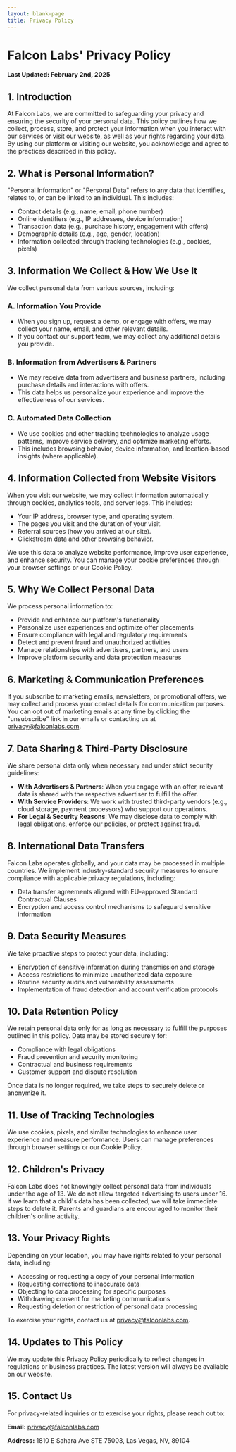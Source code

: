 ```yaml
---
layout: blank-page
title: Privacy Policy
---
```


# Falcon Labs' Privacy Policy
**Last Updated: February 2nd, 2025**

## 1. Introduction
At Falcon Labs, we are committed to safeguarding your privacy and ensuring the security of your personal data. This policy outlines how we collect, process, store, and protect your information when you interact with our services or visit our website, as well as your rights regarding your data. By using our platform or visiting our website, you acknowledge and agree to the practices described in this policy.

## 2. What is Personal Information?
"Personal Information" or "Personal Data" refers to any data that identifies, relates to, or can be linked to an individual. This includes:

- Contact details (e.g., name, email, phone number)
- Online identifiers (e.g., IP addresses, device information)
- Transaction data (e.g., purchase history, engagement with offers)
- Demographic details (e.g., age, gender, location)
- Information collected through tracking technologies (e.g., cookies, pixels)

## 3. Information We Collect & How We Use It
We collect personal data from various sources, including:

### A. Information You Provide
- When you sign up, request a demo, or engage with offers, we may collect your name, email, and other relevant details.
- If you contact our support team, we may collect any additional details you provide.

### B. Information from Advertisers & Partners
- We may receive data from advertisers and business partners, including purchase details and interactions with offers.
- This data helps us personalize your experience and improve the effectiveness of our services.

### C. Automated Data Collection
- We use cookies and other tracking technologies to analyze usage patterns, improve service delivery, and optimize marketing efforts.
- This includes browsing behavior, device information, and location-based insights (where applicable).

## 4. Information Collected from Website Visitors
When you visit our website, we may collect information automatically through cookies, analytics tools, and server logs. This includes:

- Your IP address, browser type, and operating system.
- The pages you visit and the duration of your visit.
- Referral sources (how you arrived at our site).
- Clickstream data and other browsing behavior.

We use this data to analyze website performance, improve user experience, and enhance security. You can manage your cookie preferences through your browser settings or our Cookie Policy.

## 5. Why We Collect Personal Data
We process personal information to:

- Provide and enhance our platform's functionality
- Personalize user experiences and optimize offer placements
- Ensure compliance with legal and regulatory requirements
- Detect and prevent fraud and unauthorized activities
- Manage relationships with advertisers, partners, and users
- Improve platform security and data protection measures

## 6. Marketing & Communication Preferences
If you subscribe to marketing emails, newsletters, or promotional offers, we may collect and process your contact details for communication purposes. You can opt out of marketing emails at any time by clicking the "unsubscribe" link in our emails or contacting us at privacy@falconlabs.com.

## 7. Data Sharing & Third-Party Disclosure
We share personal data only when necessary and under strict security guidelines:

- **With Advertisers & Partners**: When you engage with an offer, relevant data is shared with the respective advertiser to fulfill the offer.
- **With Service Providers**: We work with trusted third-party vendors (e.g., cloud storage, payment processors) who support our operations.
- **For Legal & Security Reasons**: We may disclose data to comply with legal obligations, enforce our policies, or protect against fraud.

## 8. International Data Transfers
Falcon Labs operates globally, and your data may be processed in multiple countries. We implement industry-standard security measures to ensure compliance with applicable privacy regulations, including:

- Data transfer agreements aligned with EU-approved Standard Contractual Clauses
- Encryption and access control mechanisms to safeguard sensitive information

## 9. Data Security Measures
We take proactive steps to protect your data, including:

- Encryption of sensitive information during transmission and storage
- Access restrictions to minimize unauthorized data exposure
- Routine security audits and vulnerability assessments
- Implementation of fraud detection and account verification protocols

## 10. Data Retention Policy
We retain personal data only for as long as necessary to fulfill the purposes outlined in this policy. Data may be stored securely for:

- Compliance with legal obligations
- Fraud prevention and security monitoring
- Contractual and business requirements
- Customer support and dispute resolution

Once data is no longer required, we take steps to securely delete or anonymize it.

## 11. Use of Tracking Technologies
We use cookies, pixels, and similar technologies to enhance user experience and measure performance. Users can manage preferences through browser settings or our Cookie Policy.

## 12. Children's Privacy
Falcon Labs does not knowingly collect personal data from individuals under the age of 13. We do not allow targeted advertising to users under 16. If we learn that a child's data has been collected, we will take immediate steps to delete it. Parents and guardians are encouraged to monitor their children's online activity.

## 13. Your Privacy Rights
Depending on your location, you may have rights related to your personal data, including:

- Accessing or requesting a copy of your personal information
- Requesting corrections to inaccurate data
- Objecting to data processing for specific purposes
- Withdrawing consent for marketing communications
- Requesting deletion or restriction of personal data processing

To exercise your rights, contact us at privacy@falconlabs.com.

## 14. Updates to This Policy
We may update this Privacy Policy periodically to reflect changes in regulations or business practices. The latest version will always be available on our website.

## 15. Contact Us
For privacy-related inquiries or to exercise your rights, please reach out to:

**Email:** privacy@falconlabs.com

**Address:** 1810 E Sahara Ave STE 75003, Las Vegas, NV, 89104
